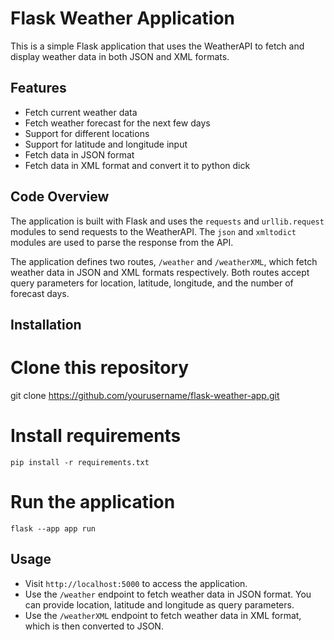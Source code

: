 # Flask Weather Application

This is a simple Flask application that uses the WeatherAPI to fetch and display weather data in both JSON and XML formats.

## Features

- Fetch current weather data
- Fetch weather forecast for the next few days
- Support for different locations
- Support for latitude and longitude input
- Fetch data in JSON format
- Fetch data in XML format and convert it to python dick

## Code Overview

The application is built with Flask and uses the `requests` and `urllib.request` modules to send requests to the WeatherAPI. The `json` and `xmltodict` modules are used to parse the response from the API.

The application defines two routes, `/weather` and `/weatherXML`, which fetch weather data in JSON and XML formats respectively. Both routes accept query parameters for location, latitude, longitude, and the number of forecast days.

## Installation

# Clone this repository

git clone https://github.com/yourusername/flask-weather-app.git


# Install requirements
``` pip install -r requirements.txt ```

# Run the application
``` flask --app app run ```


## Usage

- Visit `http://localhost:5000` to access the application.
- Use the `/weather` endpoint to fetch weather data in JSON format. You can provide location, latitude and longitude as query parameters.
- Use the `/weatherXML` endpoint to fetch weather data in XML format, which is then converted to JSON.

